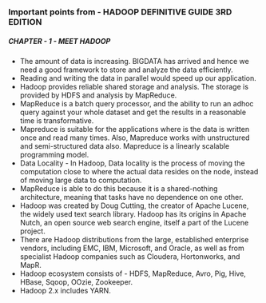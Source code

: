 ### Important points from - HADOOP DEFINITIVE GUIDE 3RD EDITION

##### CHAPTER - 1 - MEET HADOOP
* The amount of data is increasing. BIGDATA has arrived and hence we need a good framework to store and analyze the data efficiently.
* Reading and writing the data in parallel would speed up our application.
* Hadoop provides reliable shared storage and analysis. The storage is provided by HDFS and analysis by MapReduce.
* MapReduce is a batch query processor, and the ability to run an adhoc query against your whole dataset and get the results in a reasonable time is transformative.
* Mapreduce is suitable for the applications where is the data is written once and read many times. Also, Mapreduce works with unstructured and semi-structured data also. Mapreduce is a linearly scalable programming model.
* Data Locality - In Hadoop, Data locality is the process of moving the computation close to where the actual data resides on the node, instead of moving large data to computation.
* MapReduce is able to do this because it is a shared-nothing architecture, meaning that tasks have no dependence on one other.
* Hadoop was created by Doug Cutting, the creator of Apache Lucene, the widely used text search library. Hadoop has its origins in Apache Nutch, an open source web search engine, itself a part of the Lucene project.
* There are Hadoop distributions from the large, established enterprise vendors, including EMC, IBM, Microsoft, and Oracle, as well as from specialist Hadoop companies such as Cloudera, Hortonworks, and MapR.
* Hadoop ecosystem consists of - HDFS, MapReduce, Avro, Pig, Hive, HBase, Sqoop, OOzie, Zookeeper.
* Hadoop 2.x includes YARN.
